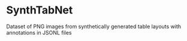 # SynthTabNet
Dataset of PNG images from synthetically generated table layouts with annotations in JSONL files
